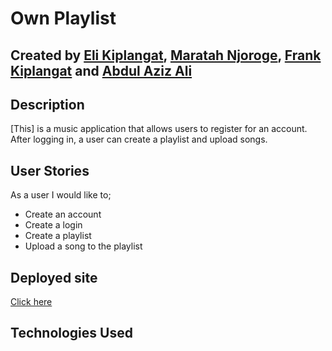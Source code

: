 # Own Playlist

## Created by [Eli Kiplangat](), [Maratah Njoroge](), [Frank Kiplangat]() and [Abdul Aziz Ali]()

## Description
[This] is a music application that allows users to register for an account. After logging in, a user can create a playlist and upload songs. 

## User Stories
As a user I would like to;
* Create an account
* Create a login
* Create a playlist
* Upload a song to the playlist

## Deployed site
[Click here]()

## Technologies Used